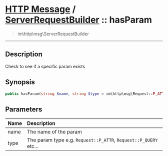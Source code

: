 # [HTTP Message](http.md) / [ServerRequestBuilder](http-ServerRequestBuilder.md) :: hasParam
 > im\http\msg\ServerRequestBuilder
____

## Description
Check to see if a specific param exists

## Synopsis
```php
public hasParam(string $name, string $type = im\http\msg\Request::P_ATTR): bool
```

## Parameters
| Name | Description |
| :--- | :---------- |
| name | The name of the param |
| type | The param type e.g. `Request::P_ATTR`, `Request::P_QUERY` etc... |
